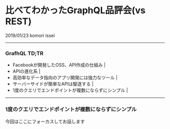 # 比べてわかったGraphQL品評会(vs REST)
2019/01/23 komori issei

---
### GrafhQL TD;TR
- Facebookが開発したOSS、API作成の仕組み |
- APIの進化系 |
- 高効率なデータ指向のアプリ開発には強力なツール |
- サーバーサイドが簡単なAPIは駆逐する |
- 1度のクエリでエンドポイントが複数にならずにシンプル |

---
### 1度のクエリでエンドポイントが複数にならずにシンプル
今回はここにフォーカスしてお話します
